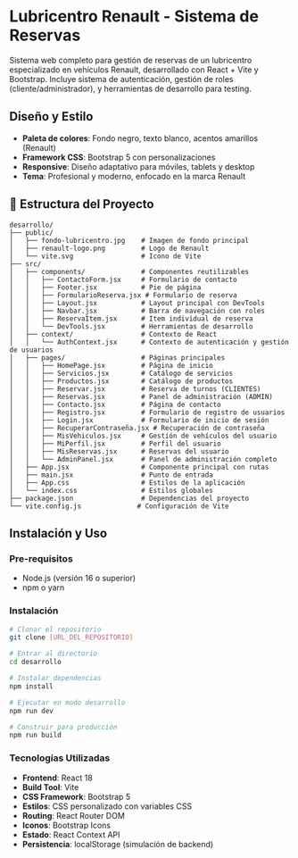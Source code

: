 #  Lubricentro Renault - Sistema de Reservas

Sistema web completo para gestión de reservas de un lubricentro especializado en vehículos Renault, desarrollado con React + Vite y Bootstrap. Incluye sistema de autenticación, gestión de roles (cliente/administrador), y herramientas de desarrollo para testing.

##  Diseño y Estilo

- **Paleta de colores**: Fondo negro, texto blanco, acentos amarillos (Renault)
- **Framework CSS**: Bootstrap 5 con personalizaciones
- **Responsive**: Diseño adaptativo para móviles, tablets y desktop
- **Tema**: Profesional y moderno, enfocado en la marca Renault

## 📁 Estructura del Proyecto

```
desarrollo/
├── public/
│   ├── fondo-lubricentro.jpg    # Imagen de fondo principal
│   ├── renault-logo.png         # Logo de Renault
│   └── vite.svg                 # Icono de Vite
├── src/
│   ├── components/              # Componentes reutilizables
│   │   ├── ContactoForm.jsx     # Formulario de contacto
│   │   ├── Footer.jsx           # Pie de página
│   │   ├── FormularioReserva.jsx # Formulario de reserva
│   │   ├── Layout.jsx           # Layout principal con DevTools
│   │   ├── Navbar.jsx           # Barra de navegación con roles
│   │   ├── ReservaItem.jsx      # Item individual de reserva
│   │   └── DevTools.jsx         # Herramientas de desarrollo
│   ├── context/                 # Contexto de React
│   │   └── AuthContext.jsx      # Contexto de autenticación y gestión de usuarios
│   ├── pages/                   # Páginas principales
│   │   ├── HomePage.jsx         # Página de inicio
│   │   ├── Servicios.jsx        # Catálogo de servicios
│   │   ├── Productos.jsx        # Catálogo de productos
│   │   ├── Reservar.jsx         # Reserva de turnos (CLIENTES)
│   │   ├── Reservas.jsx         # Panel de administración (ADMIN)
│   │   ├── Contacto.jsx         # Página de contacto
│   │   ├── Registro.jsx         # Formulario de registro de usuarios
│   │   ├── Login.jsx            # Formulario de inicio de sesión
│   │   ├── RecuperarContraseña.jsx # Recuperación de contraseña
│   │   ├── MisVehiculos.jsx     # Gestión de vehículos del usuario
│   │   ├── MiPerfil.jsx         # Perfil del usuario
│   │   ├── MisReservas.jsx      # Reservas del usuario
│   │   └── AdminPanel.jsx       # Panel de administración completo
│   ├── App.jsx                  # Componente principal con rutas
│   ├── main.jsx                 # Punto de entrada
│   ├── App.css                  # Estilos de la aplicación
│   └── index.css                # Estilos globales
├── package.json                 # Dependencias del proyecto
└── vite.config.js              # Configuración de Vite
```

##  Instalación y Uso

### Pre-requisitos
- Node.js (versión 16 o superior)
- npm o yarn

### Instalación
```bash
# Clonar el repositorio
git clone [URL_DEL_REPOSITORIO]

# Entrar al directorio
cd desarrollo

# Instalar dependencias
npm install

# Ejecutar en modo desarrollo
npm run dev

# Construir para producción
npm run build
```

### Tecnologías Utilizadas
- **Frontend**: React 18
- **Build Tool**: Vite
- **CSS Framework**: Bootstrap 5
- **Estilos**: CSS personalizado con variables CSS
- **Routing**: React Router DOM
- **Iconos**: Bootstrap Icons
- **Estado**: React Context API
- **Persistencia**: localStorage (simulación de backend) 
